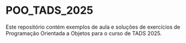 # POO_TADS_2025

Este repositório contém exemplos de aula e soluções de exercícios de Programação Orientada a Objetos para o curso de TADS 2025.
